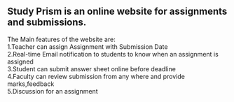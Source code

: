 Study Prism is an online website for assignments and submissions.
--
The Main features of the website are: <br/>
1.Teacher can assign Assignment with Submission Date <br/>
2.Real-time Email notification to students to know when an assignment is assigned <br/>
3.Student can submit answer sheet online before deadline <br/>
4.Faculty can review submission from any where and provide marks,feedback <br/>
5.Discussion for an assignment <br/>

